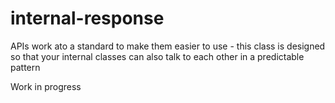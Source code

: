 # internal-response

APIs work ato  a standard to make them easier to use - this class is designed so that your internal classes can also talk to each other in a predictable pattern

Work in progress